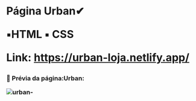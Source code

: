 <h1>Página Urban✔

  ▪️HTML ▪️ CSS
 
 Link: https://urban-loja.netlify.app/

<h3>📌 Prévia da página:Urban:
  
  ![urban-](https://user-images.githubusercontent.com/97356148/159704712-e04802e7-e1ad-4ac0-8871-fb196c9f1e4f.png)
  
  

